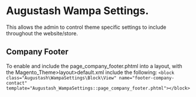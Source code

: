 # Augustash Wampa Settings.

This allows the admin to control theme specific settings to include throughout the website/store.

## Company Footer
To enable and include the page_company_footer.phtml into a layout, with the Magento_Theme>layout>default.xml include the following: `<block class="Augustash\WampaSettings\Block\View" name="footer-company-contact" template="Augustash_WampaSettings::page_company_footer.phtml"></block>`